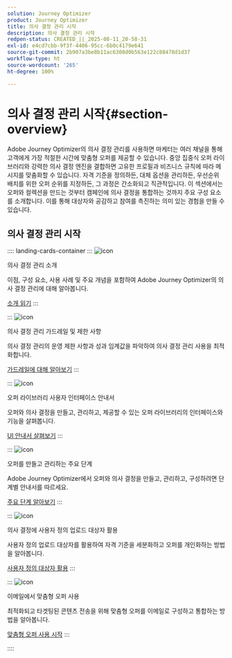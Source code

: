 ```yaml
---
solution: Journey Optimizer
product: Journey Optimizer
title: 의사 결정 관리 시작
description: 의사 결정 관리 시작
redpen-status: CREATED_||_2025-08-11_20-58-31
exl-id: e4cd7cbb-9f3f-4406-95cc-6b0c4179e641
source-git-commit: 2b907a3be8b11ac6308d0b563e122c88478d1d37
workflow-type: ht
source-wordcount: '265'
ht-degree: 100%

---
```


# 의사 결정 관리 시작{#section-overview}

Adobe Journey Optimizer의 의사 결정 관리를 사용하면 마케터는 여러 채널을 통해 고객에게 가장 적절한 시간에 맞춤형 오퍼를 제공할 수 있습니다. 중앙 집중식 오퍼 라이브러리와 강력한 의사 결정 엔진을 결합하면 고유한 프로필과 비즈니스 규칙에 따라 메시지를 맞춤화할 수 있습니다. 자격 기준을 정의하든, 대체 옵션을 관리하든, 우선순위 배치를 위한 오퍼 순위를 지정하든, 그 과정은 간소화되고 직관적입니다. 이 섹션에서는 오퍼와 컬렉션을 만드는 것부터 캠페인에 의사 결정을 통합하는 것까지 주요 구성 요소를 소개합니다. 이를 통해 대상자와 공감하고 참여를 촉진하는 의미 있는 경험을 만들 수 있습니다.

## 의사 결정 관리 시작

:::: landing-cards-container
:::
![icon](https://cdn.experienceleague.adobe.com/icons/book.svg?lang=ko)

의사 결정 관리 소개

이점, 구성 요소, 사용 사례 및 주요 개념을 포함하여 Adobe Journey Optimizer의 의사 결정 관리에 대해 알아봅니다.

[소개 읽기](../using/offers/get-started/starting-offer-decisioning.md)
:::

:::
![icon](https://cdn.experienceleague.adobe.com/icons/shield-halved.svg?lang=ko)

의사 결정 관리 가드레일 및 제한 사항

의사 결정 관리의 운영 제한 사항과 성과 임계값을 파악하여 의사 결정 관리 사용을 최적화합니다.

[가드레일에 대해 알아보기](../using/offers/decision-management-guardrails.md)
:::

:::
![icon](https://cdn.experienceleague.adobe.com/icons/gear.svg?lang=ko)

오퍼 라이브러리 사용자 인터페이스 안내서

오퍼와 의사 결정을 만들고, 관리하고, 제공할 수 있는 오퍼 라이브러리의 인터페이스와 기능을 살펴봅니다.

[UI 안내서 살펴보기](../using/offers/get-started/user-interface.md)
:::

:::
![icon](https://cdn.experienceleague.adobe.com/icons/list-check.svg?lang=ko)

오퍼를 만들고 관리하는 주요 단계

Adobe Journey Optimizer에서 오퍼와 의사 결정을 만들고, 관리하고, 구성하려면 단계별 안내서를 따르세요.

[주요 단계 알아보기](../using/offers/offer-library/key-steps.md)
:::

:::
![icon](https://cdn.experienceleague.adobe.com/icons/bullseye.svg?lang=ko)

의사 결정에 사용자 정의 업로드 대상자 활용

사용자 정의 업로드 대상자를 활용하여 자격 기준을 세분화하고 오퍼를 개인화하는 방법을 알아봅니다.

[사용자 정의 대상자 활용](../using/offers/custom-upload-decisioning.md)
:::

:::
![icon](https://cdn.experienceleague.adobe.com/icons/circle-play.svg?lang=ko)

이메일에서 맞춤형 오퍼 사용

최적화되고 타겟팅된 콘텐츠 전송을 위해 맞춤형 오퍼를 이메일로 구성하고 통합하는 방법을 알아봅니다.

[맞춤형 오퍼 사용 시작](../using/offers/offers-e2e.md)
:::

::::
